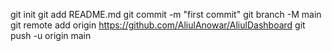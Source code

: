 git init
git add README.md
git commit -m "first commit"
git branch -M main
git remote add origin https://github.com/AliulAnowar/AliulDashboard
git push -u origin main
